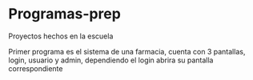 # Programas-prep
Proyectos hechos en la escuela

Primer programa es el sistema de una farmacia, cuenta con 3 pantallas, login, usuario y admin, dependiendo el login abrira su pantalla correspondiente
